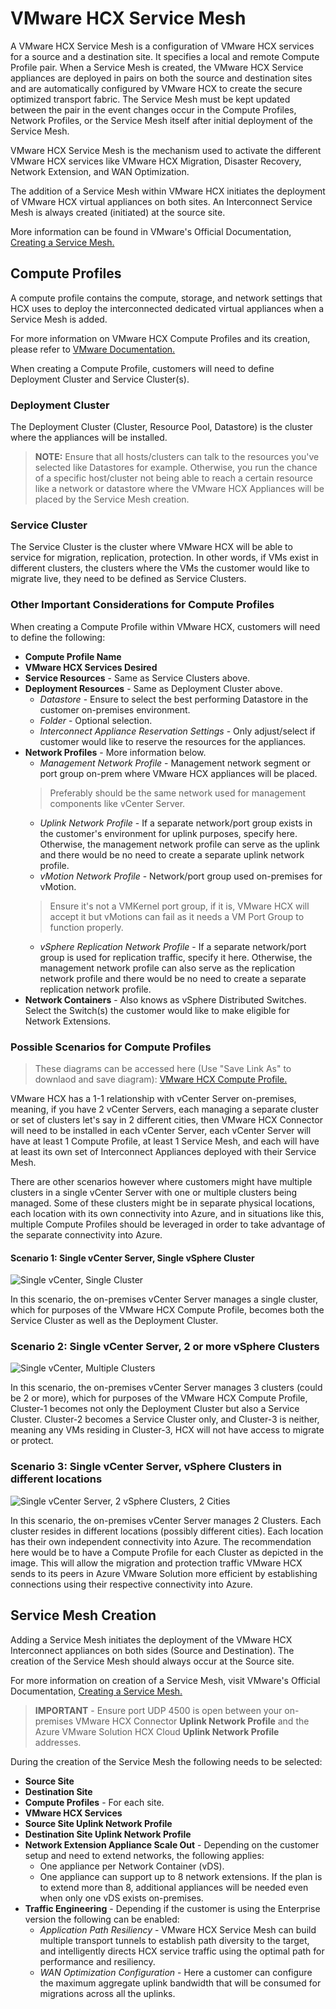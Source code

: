 # VMware HCX Service Mesh

A VMware HCX Service Mesh is a configuration of VMware HCX services for a source and a destination site. It specifies a local and remote Compute Profile pair. When a Service Mesh is created, the VMware HCX Service appliances are deployed in pairs on both the source and destination sites and are automatically configured by VMware HCX to create the secure optimized transport fabric. The Service Mesh must be kept updated between the pair in the event changes occur in the Compute Profiles, Network Profiles, or the Service Mesh itself after initial deployment of the Service Mesh.

VMware HCX Service Mesh is the mechanism used to activate the different VMware HCX services like VMware HCX Migration, Disaster Recovery, Network Extension, and WAN Optimization.

The addition of a Service Mesh within VMware HCX initiates the deployment of VMware HCX virtual appliances on both sites. An Interconnect Service Mesh is always created (initiated) at the source site.

More information can be found in VMware's Official Documentation, [Creating a Service Mesh.](https://docs.vmware.com/en/VMware-HCX/4.3/hcx-user-guide/GUID-46AED982-8ED2-4CB1-807E-FEFD18FAC0DD.html)

## Compute Profiles

A compute profile contains the compute, storage, and network settings that HCX uses to deploy the interconnected dedicated virtual appliances when a Service Mesh is added.

For more information on VMware HCX Compute Profiles and its creation, please refer to [VMware Documentation.](https://docs.vmware.com/en/VMware-HCX/4.2/hcx-user-guide/GUID-BBAC979E-8899-45AD-9E01-98A132CE146E.html#:~:text=A%20Compute%20Profile%20contains%20the%20compute%2C%20storage%2C%20and,virtual%20appliances%20when%20a%20Service%20Mesh%20is%20added.)

When creating a Compute Profile, customers will need to define Deployment Cluster and Service Cluster(s).

### Deployment Cluster

The Deployment Cluster (Cluster, Resource Pool, Datastore) is the cluster where the appliances will be installed.

> **NOTE:** Ensure that all hosts/clusters can talk to the resources you've selected like Datastores for example. Otherwise, you run the chance of a specific host/cluster not being able to reach a certain resource like a network or datastore where the VMware HCX Appliances will be placed by the Service Mesh creation.

### Service Cluster

The Service Cluster is the cluster where VMware HCX will be able to service for migration, replication, protection. In other words, if VMs exist in different clusters, the clusters where the VMs the customer would like to migrate live, they need to be defined as Service Clusters.

### Other Important Considerations for Compute Profiles

When creating a Compute Profile within VMware HCX, customers will need to define the following:

- **Compute Profile Name**
- **VMware HCX Services Desired**
- **Service Resources** - Same as Service Clusters above.
- **Deployment Resources** - Same as Deployment Cluster above.
    - *Datastore* - Ensure to select the best performing Datastore in the customer on-premises environment.
    - *Folder* - Optional selection.
    - *Interconnect Appliance Reservation Settings* - Only adjust/select if customer would like to reserve the resources for the appliances.
- **Network Profiles** - More information below.
    - *Management Network Profile* - Management network segment or port group on-prem where VMware HCX appliances will be placed.
    > Preferably should be the same network used for management components like vCenter Server.
    - *Uplink Network Profile* - If a separate network/port group exists in the customer's environment for uplink purposes, specify here. Otherwise, the management network profile can serve as the uplink and there would be no need to create a separate uplink network profile.
    - *vMotion Network Profile* - Network/port group used on-premises for vMotion.
    > Ensure it's not a VMKernel port group, if it is, VMware HCX will accept it but vMotions can fail as it needs a VM Port Group to function properly.
    - *vSphere Replication Network Profile* - If a separate network/port group is used for replication traffic, specify it here. Otherwise, the management network profile can also serve as the replication network profile and there would be no need to create a separate replication network profile.
- **Network Containers** - Also knows as vSphere Distributed Switches. Select the Switch(s) the customer would like to make eligible for Network Extensions.

### Possible Scenarios for Compute Profiles

> These diagrams can be accessed here (Use "Save Link As" to downlaod and save diagram): [VMware HCX Compute Profile.](./diagrams/computeprofile1.drawio)

VMware HCX has a 1-1 relationship with vCenter Server on-premises, meaning, if you have 2 vCenter Servers, each managing a separate cluster or set of clusters let's say in 2 different cities, then VMware HCX Connector will need to be installed in each vCenter Server, each vCenter Server will have at least 1 Compute Profile, at least 1 Service Mesh, and each will have at least its own set of Interconnect Appliances deployed with their Service Mesh.

There are other scenarios however where customers might have multiple clusters in a single vCenter Server with one or multiple clusters being managed. Some of these clusters might be in separate physical locations, each location with its own connectivity into Azure, and in situations like this, multiple Compute Profiles should be leveraged in order to take advantage of the separate connectivity into Azure.

#### Scenario 1: Single vCenter Server, Single vSphere Cluster

![Single vCenter, Single Cluster](./images/cp1vC1Cl.png)

In this scenario, the on-premises vCenter Server manages a single cluster, which for purposes of the VMware HCX Compute Profile, becomes both the Service Cluster as well as the Deployment Cluster.

### Scenario 2: Single vCenter Server, 2 or more vSphere Clusters

![Single vCenter, Multiple Clusters](./images/cp1vC2Cl.png)

In this scenario, the on-premises vCenter Server manages 3 clusters (could be 2 or more), which for purposes of the VMware HCX Compute Profile, Cluster-1 becomes not only the Deployment Cluster but also a Service Cluster. Cluster-2 becomes a Service Cluster only, and Cluster-3 is neither, meaning any VMs residing in Cluster-3, HCX will not have access to migrate or protect.

### Scenario 3: Single vCenter Server, vSphere Clusters in different locations

![Single vCenter Server, 2 vSphere Clusters, 2 Cities](./images/cp1vC2Cl-2.png)

In this scenario, the on-premises vCenter Server manages 2 Clusters. Each cluster resides in different locations (possibly different cities). Each location has their own independent connectivity into Azure. The recommendation here would be to have a Compute Profile for each Cluster as depicted in the image. This will allow the migration and protection traffic VMware HCX sends to its peers in Azure VMware Solution more efficient by establishing connections using their respective connectivity into Azure.

## Service Mesh Creation

Adding a Service Mesh initiates the deployment of the VMware HCX Interconnect appliances on both sides (Source and Destination). The creation of the Service Mesh should always occur at the Source site.

For more information on creation of a Service Mesh, visit VMware's Official Documentation, [Creating a Service Mesh.](https://docs.vmware.com/en/VMware-HCX/4.3/hcx-user-guide/GUID-46AED982-8ED2-4CB1-807E-FEFD18FAC0DD.html)

> **IMPORTANT** - Ensure port UDP 4500 is open between your on-premises VMware HCX Connector **Uplink Network Profile** and the Azure VMware Solution HCX Cloud **Uplink Network Profile** addresses.

During the creation of the Service Mesh the following needs to be selected:

- **Source Site**
- **Destination Site**
- **Compute Profiles** - For each site.
- **VMware HCX Services**
- **Source Site Uplink Network Profile**
- **Destination Site Uplink Network Profile**
- **Network Extension Appliance Scale Out** - Depending on the customer setup and need to extend networks, the following applies:
    - One appliance per Network Container (vDS).
    - One appliance can support up to 8 network extensions. If the plan is to extend more than 8, additional appliances will be needed even when only one vDS exists on-premises.
- **Traffic Engineering** - Depending if the customer is using the Enterprise version the following can be enabled:
    - *Application Path Resiliency* - VMware HCX Service Mesh can build multiple transport tunnels to establish path diversity to the target, and intelligently directs HCX service traffic using the optimal path for performance and resiliency.
    - *WAN Optimization Configuration* - Here a customer can configure the maximum aggregate uplink bandwidth that will be consumed for migrations across all the uplinks.
